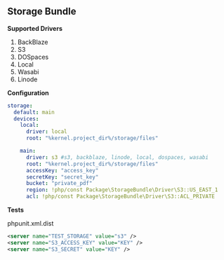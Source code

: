 ## Storage Bundle

__Supported Drivers__

1. BackBlaze
2. S3
3. DOSpaces
4. Local
5. Wasabi
6. Linode

__Configuration__
```yaml
storage:
  default: main
  devices:
    local:
      driver: local
      root: "%kernel.project_dir%/storage/files"

    main:
      driver: s3 #s3, backblaze, linode, local, dospaces, wasabi
      root: "%kernel.project_dir%/storage/files"
      accessKey: "access_key"
      secretKey: "secret_key"
      bucket: "private_pdf"
      region: !php/const Package\StorageBundle\Driver\S3::US_EAST_1
      acl: !php/const Package\StorageBundle\Driver\S3::ACL_PRIVATE
```

__Tests__

phpunit.xml.dist
```xml
<server name="TEST_STORAGE" value="s3" />
<server name="S3_ACCESS_KEY" value="KEY" />
<server name="S3_SECRET" value="KEY" />
```
